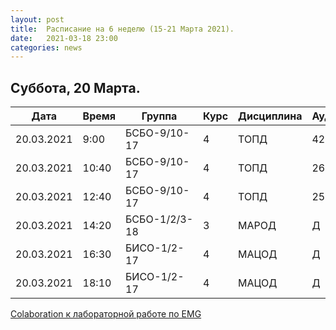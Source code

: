 ```yaml
---
layout: post
title:  Расписание на 6 неделю (15-21 Марта 2021).
date:   2021-03-18 23:00
categories: news
---
```


## Суббота, 20 Марта.

| Дата          | Время   | Группа        | Курс | Дисциплина  | Аудитория |
| ------------- | ------- | ------------- | ---- | ----------- | --------- |
|20.03.2021     | 9:00    |БСБО-9/10-17   |4     |ТОПД         |426а       |
|20.03.2021     |10:40    |БСБО-9/10-17   |4     |ТОПД         |269        |
|20.03.2021     |12:40    |БСБО-9/10-17   |4     |ТОПД         |258а       |
|20.03.2021     |14:20    |БСБО-1/2/3-18  |3     |МАРОД        |Д          |
|20.03.2021     |16:30    |БИСО-1/2-17    |4     |МАЦОД        |Д          |
|20.03.2021     |18:10    |БИСО-1/2-17    |4     |МАЦОД        |Д          |

[Colaboration к лабораторной работе по EMG](https://colab.research.google.com/drive/1Fr7NqniXZkU96MReNauqQTNUoSF1McjB?usp=sharing)
